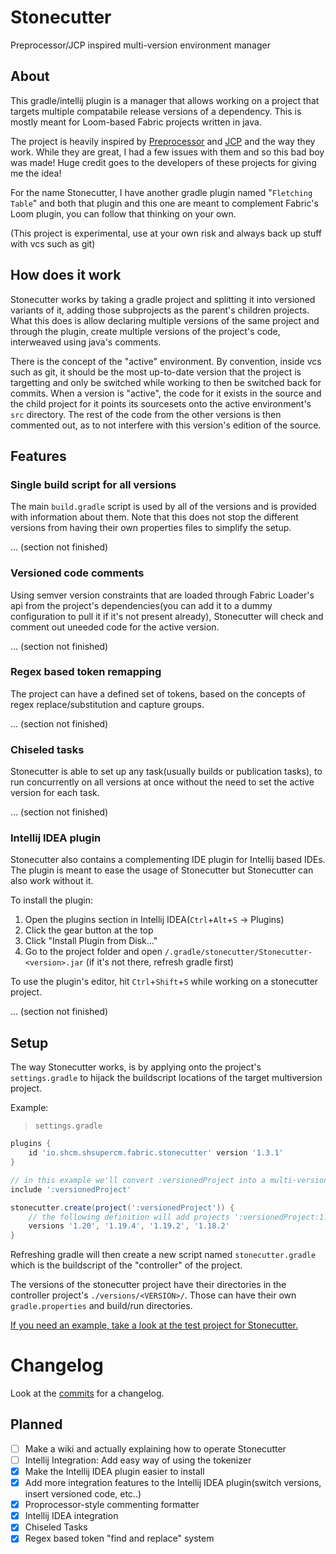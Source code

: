 # Stonecutter
Preprocessor/JCP inspired multi-version environment manager

## About
This gradle/intellij plugin is a manager that allows working on a project that targets multiple compatabile release versions of a dependency. This is mostly meant for Loom-based Fabric projects written in java.

The project is heavily inspired by [Preprocessor](https://github.com/ReplayMod/preprocessor) and [JCP](https://github.com/raydac/java-comment-preprocessor) and the way they work. 
While they are great, I had a few issues with them and so this bad boy was made! Huge credit goes to the developers of these projects for giving me the idea!

For the name Stonecutter, I have another gradle plugin named "`Fletching Table`" and both that plugin and this one are meant to complement Fabric's Loom plugin, you can follow that thinking on your own. 

(This project is experimental, use at your own risk and always back up stuff with vcs such as git)

## How does it work
Stonecutter works by taking a gradle project and splitting it into versioned variants of it, adding those subprojects as the parent's children projects. What this does is allow declaring multiple 
versions of the same project and through the plugin, create multiple versions of the project's code, interweaved using java's comments.

There is the concept of the "active" environment. By convention, inside vcs such as git, it should be the most up-to-date version that the project is targetting and only be switched while working to then be switched back for commits. 
When a version is "active", the code for it exists in the source and the child project for it points its sourcesets onto the active environment's `src` directory. The rest of the code from the other versions is then commented out, as to not interfere with this version's edition of the source.

## Features
### Single build script for all versions
The main `build.gradle` script is used by all of the versions and is provided with information about them. Note that this does not stop the different versions from having their own properties files to simplify the setup.

... (section not finished)

### Versioned code comments
Using semver version constraints that are loaded through Fabric Loader's api from the project's dependencies(you can add it to a dummy configuration to pull it if it's not present already), Stonecutter will check and comment out uneeded code for the active version.

... (section not finished)

### Regex based token remapping
The project can have a defined set of tokens, based on the concepts of regex replace/substitution and capture groups.

... (section not finished)

### Chiseled tasks
Stonecutter is able to set up any task(usually builds or publication tasks), to run concurrently on all versions at once without the need to set the active version for each task.

... (section not finished)

### Intellij IDEA plugin
Stonecutter also contains a complementing IDE plugin for Intellij based IDEs. The plugin is meant to ease the usage of Stonecutter but Stonecutter can also work without it.

To install the plugin:
1. Open the plugins section in Intellij IDEA(`Ctrl`+`Alt`+`S` → Plugins)
2. Click the gear button at the top
3. Click "Install Plugin from Disk..."
4. Go to the project folder and open `/.gradle/stonecutter/Stonecutter-<version>.jar` (if it's not there, refresh gradle first)

To use the plugin's editor, hit `Ctrl`+`Shift`+`S` while working on a stonecutter project.

... (section not finished)

## Setup
The way Stonecutter works, is by applying onto the project's `settings.gradle` to hijack the buildscript locations of the target multiversion project.

Example:
> `settings.gradle`
```groovy
plugins {
    id 'io.shcm.shsupercm.fabric.stonecutter' version '1.3.1'
}

// in this example we'll convert :versionedProject into a multi-versioned "stonecutter" project
include ':versionedProject'

stonecutter.create(project(':versionedProject')) {
    // the following definition will add projects ':versionedProject:1.18.2' through to ':versionedProject:1.20'
    versions '1.20', '1.19.4', '1.19.2', '1.18.2'
}
```

Refreshing gradle will then create a new script named `stonecutter.gradle` which is the buildscript of the "controller" of the project.

The versions of the stonecutter project have their directories in the controller project's `./versions/<VERSION>/`. Those can have their own `gradle.properties` and build/run directories.

[If you need an example, take a look at the test project for Stonecutter.](https://github.com/SHsuperCM/Stonecutter/tree/main/test)

# Changelog
Look at the [commits](https://github.com/SHsuperCM/Stonecutter/commits/main) for a changelog.

## Planned
- [ ] Make a wiki and actually explaining how to operate Stonecutter
- [ ] Intellij Integration: Add easy way of using the tokenizer
- [x] Make the Intellij IDEA plugin easier to install
- [x] Add more integration features to the Intellij IDEA plugin(switch versions, insert versioned code, etc..)
- [x] Proprocessor-style commenting formatter
- [x] Intellij IDEA integration
- [x] Chiseled Tasks
- [x] Regex based token "find and replace" system
